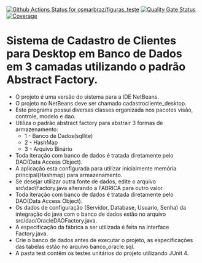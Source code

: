 [![Github Actions Status for osmarbraz/figuras_teste](https://github.com/osmarbraz/cadastrocliente_desktop/workflows/Java%20CI%20with%20Maven/badge.svg)](https://github.com/osmarbraz/cadastrocliente_desktop/actions) 
[![Quality Gate Status](https://sonarcloud.io/api/project_badges/measure?project=cadastrocliente_desktop&metric=alert_status)](https://sonarcloud.io/summary/new_code?id=cadastrocliente_destkop)
[![Coverage](https://sonarcloud.io/api/project_badges/measure?project=cadastrocliente_desktop&metric=coverage)](https://sonarcloud.io/component_measures?id=cadastrocliente_destkop&metric=coverage)

# Sistema de Cadastro de Clientes para Desktop em Banco de Dados em 3 camadas utilizando o padrão Abstract Factory.
 - O projeto é uma versão do sistema para a IDE NetBeans.<br> 
 - O projeto no NetBeans deve ser chamado cadastrocliente_desktop.<br>
 - Este programa possui diversas classes organizada nos pacotes visão, controle, modelo e dao.<br>
 - Utiliza o padrão abstract factory para abstrair 3 formas de armazenamento:
	- 1 - Banco de Dados(sqllite)
	- 2 - HashMap
	- 3 - Arquivo Binário
 - Toda iteração com banco de dados é tratada diretamente pelo DAO(Data Access Object).<br>
 - A aplicação esta configurada para utilizar inicialmente memória principal(Hashmap) para armazenamento.
 - Se desejar utilizar outra fonte de dados, edite o arquivo src\dao\Factory.java alterando a FABRICA para outro valor.
 - Toda iteração com banco de dados é tratada diretamente pelo DAO(Data Access Object).<br>
 - Os dados de configuração (Servidor, Database, Usuario, Senha) da integração do java com o banco de dados estão no arquivo src/dao/OracleDAOFactory.java.<br>
 - A especificação da fábrica a ser utilizada é feita na interface Factory.java.
 - Crie o banco de dados antes de executar o projeto, as especificações das tabelas estão no arquivo banco_oracle.sql.<br>
 - A pasta test contêm os testes unitários do projeto utilizando JUnit 4.<br>